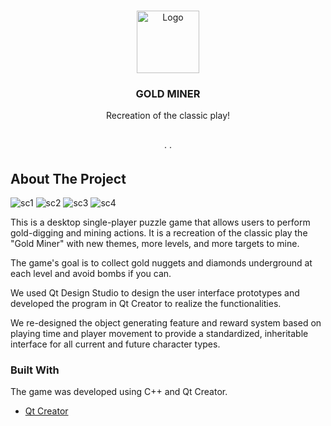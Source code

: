 
<!-- PROJECT LOGO -->
<br />
<p align="center">
  <a href="https://github.com/othneildrew/Best-README-Template">
    <img src="https://raw.githubusercontent.com/leanneLLL/game-gold-miner/master/finalproject%20gold%20miner/picture/testMiner.png" alt="Logo" width="100" height="100">
  </a>

  <h3 align="center">GOLD MINER</h3>

  <p align="center">
    Recreation of the classic play!
    <br />
<!--     <a href="https://github.com/othneildrew/Best-README-Template"><strong>Explore the docs »</strong></a> -->
    <br />
    <br />
<!--     <a href="https://github.com/othneildrew/Best-README-Template">View Demo</a> -->
    ·
<!--     <a href="https://github.com/othneildrew/Best-README-Template/issues">Report Bug</a> -->
    ·
<!--     <a href="https://github.com/othneildrew/Best-README-Template/issues">Request Feature</a> -->
  </p>
</p>

<!-- ABOUT THE PROJECT -->
## About The Project
![sc1](https://raw.githubusercontent.com/leanneLLL/game-gold-miner/master/Demo%20Screenshots/mainWindow.png)
![sc2](https://raw.githubusercontent.com/leanneLLL/game-gold-miner/master/Demo%20Screenshots/game1.png)
![sc3](https://raw.githubusercontent.com/leanneLLL/game-gold-miner/master/Demo%20Screenshots/winPage.png)
![sc4](https://raw.githubusercontent.com/leanneLLL/game-gold-miner/master/Demo%20Screenshots/instruction%26rules.png)

This is a desktop single-player puzzle game that allows users to perform gold-digging and mining actions. 
It is a recreation of the classic play the "Gold Miner" with new themes, more levels, and more targets to mine.  

The game's goal is to collect gold nuggets and diamonds underground at each level and avoid bombs if you can. 

We used Qt Design Studio to design the user interface prototypes and developed the program in Qt Creator to realize the functionalities.

We re-designed the object generating feature and reward system based on playing time and player movement to provide a standardized, inheritable interface for all current and future character types.

### Built With
The game was developed using C++ and Qt Creator. 
* [Qt Creator](https://www.qt.io/product/development-tools)





